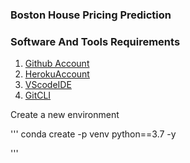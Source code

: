 ### Boston House Pricing Prediction

### Software And Tools Requirements

1. [Github Account](https://github.com)
2. [HerokuAccount](https://heroku.com)
3. [VScodeIDE](https://code.visualstudio.com)
4. [GitCLI](https://git-scm.com/book/en/v2/Getting-Started-The-Command-Line)


Create a new environment

'''
conda create -p venv python==3.7 -y

'''

